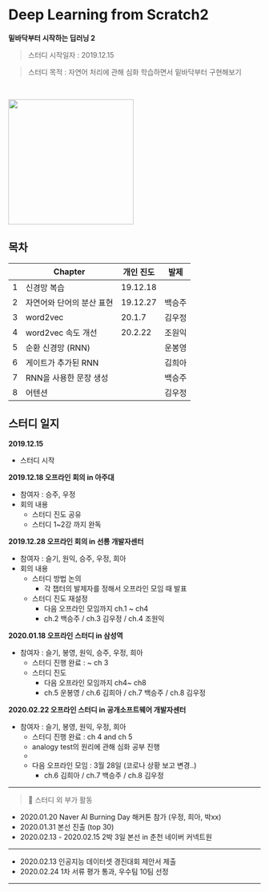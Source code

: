 # Deep Learning from Scratch2
**밑바닥부터 시작하는 딥러닝 2**

> 스터디 시작일자 : 2019.12.15

> 스터디 목적 : 자연어 처리에 관해 심화 학습하면서 밑바닥부터 구현해보기

<br/>
<p align="left">
<img src ="http://www.hanbit.co.kr/data/books/B8950212853_l.jpg" height="250px"/>
<!-- #</p> -->
<br/>

## 목차

|   | Chapter                   | 개인 진도   | 발제 |
|---|---------------------------|----------|-------|
| 1 | 신경망 복습                  | 19.12.18 |       |
| 2 | 자연어와 단어의 분산 표현       | 19.12.27 |  백승주  |
| 3 | word2vec                  | 20.1.7   | 김우정  |
| 4 | word2vec 속도 개선          | 20.2.22  |  조원익  |
| 5 | 순환 신경망 (RNN)            |          |  운봉영  |
| 6 | 게이트가 추가된 RNN           |          | 김희아   |
| 7 | RNN을 사용한 문장 생성        |          |  백승주  |
| 8 | 어텐션                     |          |  김우정  |


## 스터디 일지
**2019.12.15**
  - 스터디 시작

**2019.12.18 오프라인 회의 in 아주대**
- 참여자 : 승주, 우정
- 회의 내용
  - 스터디 진도 공유  
  - 스터디 1~2강 까지 완독


**2019.12.28 오프라인 회의 in 선릉 개발자센터**
- 참여자 : 슬기, 원익, 승주, 우정, 희아
- 회의 내용
  - 스터디 방법 논의 
    - 각 챕터의 발제자를 정해서 오프라인 모임 때 발표
  - 스터디 진도 재설정 
    - 다음 오프라인 모임까지 ch.1 ~ ch4
    - ch.2 백승주 / ch.3 김우정 / ch.4 조원익 
   
   
**2020.01.18 오프라인 스터디 in 삼성역**
- 참여자 : 슬기, 봉영, 원익, 승주, 우정, 희아
	-   스터디 진행 완료 : ~ ch 3
	-   스터디 진도 
	    - 다음 오프라인 모임까지 ch4~ ch8
		- ch.5 운봉영  / ch.6 김희아 / ch.7 백승주 / ch.8 김우정


**2020.02.22 오프라인 스터디 in 공개소프트웨어 개발자센터**
- 참여자 : 슬기, 봉영, 원익, 우정, 희아
  - 스터디 진행 완료 : ch 4 and ch 5 
  - analogy test의 원리에 관해 심화 공부 진행
  - 
  - 다음 오프라인 모임 : 3월 28일 (코로나 상황 보고 변경..)  
      - ch.6 김희아 / ch.7 백승주 / ch.8 김우정  


---  
> 🤖 스터디 외 부가 활동   
- 2020.01.20 Naver AI Burning Day 해커톤 참가 (우정, 희아, 박xx)  
- 2020.01.31 본선 진출 (top 30)
- 2020.02.13 - 2020.02.15 2박 3일 본선 in 춘천 네이버 커넥트원
---
- 2020.02.13 인공지능 데이터셋 경진대회 제안서 제출  
- 2020.02.24 1차 서류 평가 통과, 우수팀 10팀 선정
---


<!--stackedit_data:
eyJoaXN0b3J5IjpbLTEyNzYzMTgzNTFdfQ==
-->